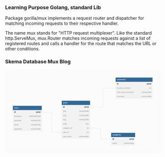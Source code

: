 ### Learning Purpose Golang, standard Lib

Package gorilla/mux implements a request router and dispatcher for matching incoming requests to their respective handler.

The name mux stands for "HTTP request multiplexer". Like the standard http.ServeMux, mux.Router matches incoming requests against a list of registered routes and calls a handler for the route that matches the URL or other conditions.

### Skema Database Mux Blog

<img src="images/gomuxblog.png" alt="mux-blog" />
